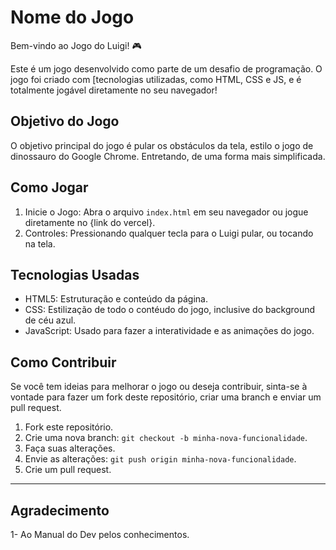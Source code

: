 # Nome do Jogo

Bem-vindo ao Jogo do Luigi! 🎮

Este é um jogo desenvolvido como parte de um desafio de programação. O jogo foi criado com [tecnologias utilizadas, como HTML, CSS e JS, e é totalmente jogável diretamente no seu navegador!

## Objetivo do Jogo

O objetivo principal do jogo é pular os obstáculos da tela, estilo o jogo de dinossauro do Google Chrome. Entretando, de uma forma mais simplificada.

## Como Jogar

1. Inicie o Jogo: Abra o arquivo `index.html` em seu navegador ou jogue diretamente no {link do vercel}.
2. Controles: Pressionando qualquer tecla para o Luigi pular, ou tocando na tela. 

## Tecnologias Usadas

- HTML5: Estruturação e conteúdo da página.
- CSS: Estilização de todo o contéudo do jogo, inclusive do background de céu azul. 
- JavaScript: Usado para fazer a interatividade e as animações do jogo. 

## Como Contribuir

Se você tem ideias para melhorar o jogo ou deseja contribuir, sinta-se à vontade para fazer um fork deste repositório, criar uma branch e enviar um pull request.

1. Fork este repositório.
2. Crie uma nova branch: `git checkout -b minha-nova-funcionalidade`.
3. Faça suas alterações.
4. Envie as alterações: `git push origin minha-nova-funcionalidade`.
5. Crie um pull request.

---
## Agradecimento 
1- Ao Manual do Dev pelos conhecimentos. 
